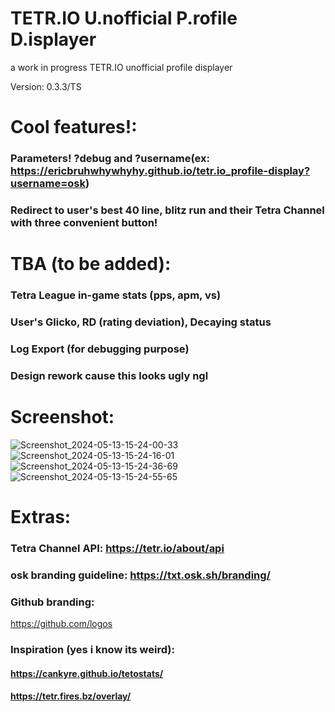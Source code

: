 # TETR.IO U.nofficial P.rofile D.isplayer
a work in progress TETR.IO unofficial profile displayer

Version: 0.3.3/TS

# Cool features!:
### Parameters! ?debug and ?username(ex: https://ericbruhwhywhyhy.github.io/tetr.io_profile-display?username=osk)
### Redirect to user's best 40 line, blitz run and their Tetra Channel with three convenient button!

# TBA (to be added):
### Tetra League in-game stats (pps, apm, vs)
### User's Glicko, RD (rating deviation), Decaying status
### Log Export (for debugging purpose)
### Design rework cause this looks ugly ngl

# Screenshot:
![Screenshot_2024-05-13-15-24-00-33](https://github.com/Ericbruhwhywhyhy/tetr.io_profile-display/assets/160207601/d430cf08-a8ea-41c2-b432-5a4d1cce0b1f)
![Screenshot_2024-05-13-15-24-16-01](https://github.com/Ericbruhwhywhyhy/tetr.io_profile-display/assets/160207601/7955919f-7603-4d11-9d53-b19472256113)
![Screenshot_2024-05-13-15-24-36-69](https://github.com/Ericbruhwhywhyhy/tetr.io_profile-display/assets/160207601/ef74eb50-d38a-4781-9c00-9043d87917ff)
![Screenshot_2024-05-13-15-24-55-65](https://github.com/Ericbruhwhywhyhy/tetr.io_profile-display/assets/160207601/5a47986e-a8b8-4914-8d0d-0f3ba0274ea9)
# Extras:
### Tetra Channel API: https://tetr.io/about/api
### osk branding guideline: https://txt.osk.sh/branding/
### Github branding:
https://github.com/logos
### Inspiration (yes i know its weird):
#### https://cankyre.github.io/tetostats/
#### https://tetr.fires.bz/overlay/
